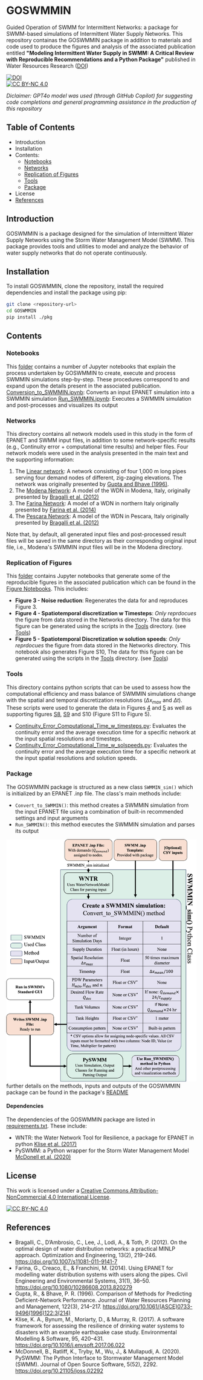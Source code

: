 # GOSWMMIN

Guided Operation of SWMM for Intermittent Networks: a package for SWMM-based simulations of Intermittent Water Supply Networks. This repository containas the GOSWMMIN package in addition to materials and code used to produce the figures and analysis of the associated publication entitled **"Modeling Intermittent Water Supply in SWMM: A Critical Review with Reproducible Recommendations and a Python Package"** published in Water Resources Research ([DOI](https://doi.org/10.1029/2024WR039551))  
  
    
    
[![DOI](https://zenodo.org/badge/DOI/10.5281/zenodo.15739484.svg)](https://doi.org/10.5281/zenodo.15739484)  
[![CC BY-NC 4.0][cc-by-nc-shield]][cc-by-nc]

*Diclaimer: GPT4o model was used (through GitHub Copilot) for suggesting code completions and general programming assistance in the production of this repository*

## Table of Contents

- Introduction
- Installation
- Contents:
  - [Notebooks](#notebooks)
  - [Networks](#networks)
  - [Replication of Figures](#replication-of-figures)
  - [Tools](#tools)
  - [Package](#package)
- License
- [References](#references)

## Introduction

GOSWMMIN is a package designed for the simulation of Intermittent Water Supply Networks using the Storm Water Management Model (SWMM). This package provides tools and utilities to model and analyze the behavior of water supply networks that do not operate continuously.

## Installation

To install GOSWMMIN, clone the repository, install the required dependencies and install the package using pip:

```sh
git clone <repository-url>
cd GOSWMMIN
pip install ./pkg
```

## Contents  
  
### Notebooks  

 This [folder](./Notebooks/) contains a number of Jupyter notebooks that explain the process undertaken by GOSWMMIN to create, execute and process SWMMIN simulations step-by-step. These procedures correspond to and expand upon the details present in the associated publication.
 [Conversion_to_SWMMIN.ipynb](./Notebooks/Conversion_to_SWMMIN.ipynb): Converts an input EPANET simulation into a SWMMIN simulation
 [Run_SWMMIN.ipynb](./Notebooks/Run_SWMMIN.ipynb): Executes a SWMMIN simulation and post-processes and visualizes its output

### Networks

This directory contains all network models used in this study in the form of EPANET and SWMM input files, in addition to some network-specific results (e.g., Continuity error + computational time results) and helper files. Four network models were used in the analysis presented in the main text and the supporting information:

  1. The [Linear network](./Networks/Linear%20Network/): A network consisting of four 1,000 m long pipes serving four demand nodes of different, zig-zaging elevations. The network was originally presented by [Gupta and Bhave (1996)](#references).  
  2. The [Modena Network](./Networks/Modena/): A model of the WDN in Modena, Italy, originally presented by [Bragalli et al. (2012)](#references)  
  3. The [Farina Network](./Networks/Farina%20et%20al%20(2014)/): A model of a WDN in northern Italy originally presented by [Farina et al. (2014)](#references)  
  4. The [Pescara Network](./Networks/Pescara/): A model of the WDN in Pescara, Italy originally presented by [Bragalli et al. (2012)](#references)  

Note that, by default, all generated input files and post-processed result files will be saved in the same directory as their corresponding original input file, i.e., Modena's SWMMIN input files will be in the Modena directory.

### Replication of Figures  

 This [folder](./Figures/) contains Jupyter notebooks that generate some of the reproducible figures in the associated publication which can be found in the [Figure Notebooks](./Figures/). This includes:

- **Figure 3 - Noise reduction**: Regenerates the data for and reproduces Figure 3.  
- **Figure 4 - Spatiotemporal discretization w Timesteps**:  *Only reprdocues* the figure from data stored in the Networks directory. The data for this figure can be generated using the scripts in the [Tools](./Tools/) directory. (see [Tools](#tools))  
- **Figure 5 - Spatiotemporal Discretization w solution speeds**: *Only reprdocues* the figure from data stored in the Networks directory. This notebook also generates Figure S10, The data for this figure can be generated using the scripts in the [Tools](./Tools/) directory. (see [Tools](#tools))  
  
### Tools
  
This directory contains python scripts that can be used to assess how the computational efficiency and mass balance of SWMMIN simulations change with the spatial and temporal discretization resolutions ($\Delta x_{max}$ and $\Delta t$).  
These scripts were used to generate the data in Figures [4](./Figures/Figure%20Files/Figure%204-Modena.png) and [5](/Figures/Figure%20Files/Figure%205%20Modena.png) as well as supporting figures [S8](./Figures/Figure%20Files/Figure%20S8%20Farina%20et%20al.png), [S9](./Figures/Figure%20Files/Figure%20S9%20Pescara.png) and S10 (Figure S11 to Figure 5).  

- [Continuity_Error_Computational_Time_w_timesteps.py](./Tools/Continuity_Error_Computational_Time_w_timesteps.py): Evaluates the continuity error and the average execution time for a specific network at the input spatial resolutions and timesteps.  
- [Continuity_Error_Computational_Time_w_solspeeds.py](./Tools/Continuity_Error_Computational_Time_w_solspeeds.py): Evaluates the continuity error and the average execution time for a specific network at the input spatial resolutions and solution speeds. 

### Package  

The GOSWMMIN package is structured as a new class ```SWMMIN_sim()``` which is initialized by an EPANET .inp file. The class's main methods include:

- ```Convert_to_SWMMIN()```: this method creates a SWMMIN simulation from the input EPANET file using a combination of built-in recommended settings and input arguments
- ```Run_SWMMIN()```: this method executes the SWMMIN simulation and parses its output

![image](./Figures/Figure%20Files/Figure%206%20-%20SWMMIN%20Package%20Map.png)
further details on the methods, inputs and outputs of the GOSWMMIN package can be found in the package's [README](./pkg/README.md)

#### Dependencies

The dependencies of the GOSWMMIN package are listed in [requirements.txt](./pkg/requirements.txt). These include:

- WNTR: the Water Network Tool for Resilience, a package for EPANET in python [Klise et al. (2017)](#references)
- PySWMM: a Python wrapper for the Storm Water Management Model [McDonell et al. (2020)](#references)

## License
This work is licensed under a
[Creative Commons Attribution-NonCommercial 4.0 International License][cc-by-nc].

[![CC BY-NC 4.0][cc-by-nc-image]][cc-by-nc]

[cc-by-nc]: https://creativecommons.org/licenses/by-nc/4.0/
[cc-by-nc-image]: https://licensebuttons.net/l/by-nc/4.0/88x31.png
[cc-by-nc-shield]: https://img.shields.io/badge/License-CC%20BY--NC%204.0-lightgrey.svg


## References

- Bragalli, C., D’Ambrosio, C., Lee, J., Lodi, A., & Toth, P. (2012). On the optimal design of water distribution networks: a practical MINLP approach. Optimization and Engineering, 13(2), 219–246. <https://doi.org/10.1007/s11081-011-9141-7>  
- Farina, G., Creaco, E., & Franchini, M. (2014). Using EPANET for modelling water distribution systems with users along the pipes. Civil Engineering and Environmental Systems, 31(1), 36–50. <https://doi.org/10.1080/10286608.2013.820279>  
- Gupta, R., & Bhave, P. R. (1996). Comparison of Methods for Predicting Deficient-Network Performance. Journal of Water Resources Planning and Management, 122(3), 214–217. <https://doi.org/10.1061/(ASCE)0733-9496(1996)122:3(214)>  
- Klise, K. A., Bynum, M., Moriarty, D., & Murray, R. (2017). A software framework for assessing the resilience of drinking water systems to disasters with an example earthquake case study. Environmental Modelling & Software, 95, 420–431. <https://doi.org/10.1016/j.envsoft.2017.06.022>
- McDonnell, B., Ratliff, K., Tryby, M., Wu, J., & Mullapudi, A. (2020). PySWMM: The Python Interface to Stormwater Management Model (SWMM). Journal of Open Source Software, 5(52), 2292. <https://doi.org/10.21105/joss.02292>
